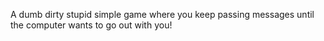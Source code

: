 A dumb dirty stupid simple game where you keep passing messages until the computer wants to go out with you!